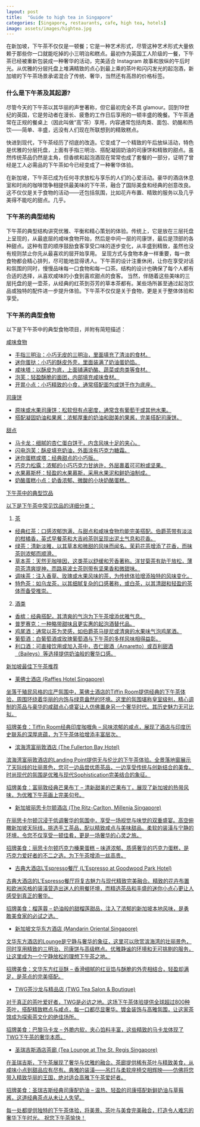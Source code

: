 ```yaml
---
layout: post
title:  "Guide to high tea in Singapore"
categories: [Singapore, restaurants, cafe, high tea, hotels]
image: assets/images/hightea.jpg
---
```


在新加坡，下午茶不仅仅是一顿餐；它是一种艺术形式，尽管这种艺术形式大量依赖于那些你一口就能吃掉的小三明治和糕点。最初作为英国工人阶级的一餐，下午茶已经被重新包装成一种奢华的活动，完美适合 Instagram 故事和放纵的午后时光。从优雅的分层托盘上堆满精致的点心到最上乘的茶叶和闪闪发光的起泡酒，新加坡的下午茶场景承诺混合了传统、奢华，当然还有高昂的价格标签。

### 什么是下午茶及其起源?

尽管今天的下午茶以其华丽的声誉著称，但它最初完全不具 glamour。回到19世纪的英国，它是劳动者在漫长、疲惫的工作日后享用的一顿丰盛的晚餐。下午茶通常在正规的餐桌上（因此叫做“高”茶）享用，内容通常包括肉类、面包、奶酪和热饮——简单、丰盛，远没有人们现在所联想到的精致糕点。

快进到现代，下午茶经历了彻底的改造。它变成了一个精致的午后放纵活动，特色是优雅的分层托盘，上面有手指三明治、搭配凝固奶油的司康饼和精致的甜点。虽然传统茶品仍然是主角，但香槟和起泡酒现在常常也成了套餐的一部分，证明了曾经是工人必需品的下午茶如今已经变成了一种奢华体验。

在新加坡，下午茶已成为任何寻求放松与享乐的人们的心爱活动。豪华的酒店休息室和时尚的咖啡馆争相提供最美味的下午茶，融合了国际美食和经典的创意改良。这不仅仅是关于食物的活动——还包括氛围，比如花卉布置、精致的服务以及几乎美得不能吃的甜点。几乎。

### 下午茶的典型结构

下午茶的典型结构讲究优雅、平衡和精心策划的体验。传统上，它是放在三层托盘上呈现的，从最底层的咸味食物开始，然后是中间一层的司康饼，最后是顶部的各种甜点。这种有意的顺序鼓励食客享受口味的逐步变化，从丰盛到精致，虽然也没有规则禁止你先从最喜欢的层开始享用。
呈现方式与食物本身一样重要，每一款食物都会精心排列，尽可能地显得诱人。下午茶的设计注重休闲，让你在享受对话和氛围的同时，慢慢品味每一口食物和每一口茶。结构的设计也确保了每个人都有合适的选择，从喜欢咸味的小食到喜欢甜点的食客。
当然，伴随着这些美味的三层托盘的是一壶茶，从经典的红茶到芬芳的草本茶都有。某些场所甚至通过起泡饮品或独特的配件进一步提升体验。下午茶不仅仅是关于食物，更是关于整体体验和享受。

### 下午茶的典型食物

以下是下午茶中的典型食物项目，并附有简短描述：

<u>咸味食物<u>

+ 手指三明治：小巧无皮的三明治，里面填充了清淡的食材。
+ 迷你蛋挞：小巧的酥皮外壳，里面装满了奶油蛋奶馅。
+ 咸味塔：以酥皮为底，上面铺满奶酪、蔬菜或肉类等食材。
+ 泡芙：轻盈酥脆的面团，内部填充咸味食材。
+ 开胃小点：小巧精致的小食，通常搭配面包或饼干作为底座。

<u>司康饼<u>

+ 原味或水果司康饼：松软但有点密度，通常含有葡萄干或其他水果。
+ 搭配凝固奶油和果酱：浓郁厚重的奶油和甜美的果酱，完美搭配司康饼。

<u>甜点<u>

+ 马卡龙：细腻的杏仁蛋白饼干，内含风味十足的夹心。
+ 闪电泡芙：酥皮填充奶油，外面涂有巧克力糖霜。
+ 迷你蛋糕或塔：经典甜点的小巧版。
+ 巧克力松露：浓郁的小巧巧克力甘纳许，外层裹着可可粉或坚果。
+ 水果慕斯杯：轻盈的水果慕斯，采用水果泥和鲜奶油制成。
+ 奶酪蛋糕小点：奶香浓郁、微酸的小块奶酪蛋糕。

<u>下午茶中的典型饮品<u>

以下是下午茶中常见饮品的详细分类：

1. 茶

+ 经典红茶：口感浓郁饱满，与甜点和咸味食物均能完美搭配。伯爵茶带有淡淡的柑橘香，英式早餐茶和大吉岭茶则呈现出泥土气息和花香。
+ 绿茶：清新淡雅，以其草本和微甜的风味而闻名。茉莉花茶增添了花香，而抹茶则浓郁而顺滑。
+ 草本茶：天然无咖啡因，这类茶以舒缓和芳香著称。洋甘菊茶有助于放松，薄荷茶清爽提神，而路易波士茶则带有坚果香和微甜味。
+ 调味茶：注入香草、玫瑰或水果风味的茶，为传统体验增添独特的风味变化。
+ 特色茶：如乌龙茶，以其细腻复杂的口感著称，或白茶，以其清甜和轻盈的茶体而备受推崇。

2. 酒类

+ 香槟：经典搭配，其清爽的气泡为下午茶增添优雅气息。
+ 普罗赛克：一种略带甜味且更实惠的起泡酒替代品。
+ 鸡尾酒：通常以茶为灵感，如伯爵茶马提尼或清爽的水果味气泡鸡尾酒。
+ 葡萄酒：白葡萄酒或玫瑰葡萄酒与下午茶的多样风味相得益彰。
+ 利口酒：可直接饮用或加入茶中，杏仁甜酒（Amaretto）或百利甜酒（Baileys）等选择提供奶油般的奢华口感。

<u>新加坡最佳下午茶推荐<u>

+ 莱佛士酒店 (Raffles Hotel Singapore)

坐落于殖民风格的庄严氛围中，莱佛士酒店的Tiffin Room提供经典的下午茶体验，周围环绕着华丽的内饰与绿意盎然的环境。这里的氛围堪称皇室级别，精心调制的茶品与豪华的咸甜点心盛宴让人仿佛置身另一个奢华时代。其历史魅力无可比拟。

招牌美食：Tiffin Room经典印度咖喱角 – 风味浓郁的咸点，展现了酒店与印度历史联系的深厚底蕴，为下午茶体验增添丰富层次。

+ 滨海湾富丽敦酒店 (The Fullerton Bay Hotel)

滨海湾富丽敦酒店的Landing Point提供无与伦比的下午茶体验。全景落地窗展示了天际线的壮丽景色，您可一边品尝优质茶品，一边享受传统与创新结合的美食。时尚现代的氛围是优雅与现代Sophistication完美结合的象征。

招牌美食：富丽敦经典芒果布丁 – 清新甜美的芒果布丁，展现了新加坡的热带风味，为优雅下午茶画上完美句号。

+ 新加坡丽思卡尔顿酒店 (The Ritz-Carlton, Millenia Singapore)

在丽思卡尔顿沉浸于低调奢华的氛围中，享受一场视觉与味觉的双重盛宴。高空俯瞰新加坡天际线，挑选手工茶品，配以精致咸点与美味甜品。柔软的装潢与宁静的环境，令您不仅享受一顿佳肴，更是一场奢华的心灵之旅。

招牌美食：丽思卡尔顿巧克力榛果蛋糕 – 味道浓郁、质感奢华的巧克力蛋糕，是巧克力爱好者的不二之选，为下午茶增添一丝高贵。

+ 古典大酒店L’Espresso餐厅 (L’Espresso at Goodwood Park Hotel)

古典大酒店的L’Espresso餐厅将复古魅力与现代精致完美融合。精致的花卉布置和欧洲风格的装潢营造出迷人的用餐环境，而精选茶品和丰盛的迷你小点心更让人感受到真正的奢华。

招牌美食：榴莲蓉 – 奶油般的甜榴莲甜品，注入了浓郁的新加坡本地风味，是勇敢美食家的必试之选。

+ 新加坡文华东方酒店 (Mandarin Oriental Singapore)

文华东方酒店的Lounge是宁静与奢华的象征，这里可以欣赏滨海湾的壮丽景色，同时享用精致的三明治、司康饼与高级糕点。优雅静谧的环境和无可挑剔的服务，让这里成为一个宁静放松的理想下午茶之地。

招牌美食：文华东方红豆酥 – 香滑细腻的红豆馅与酥脆的外壳相结合，轻盈却满足，是茶点的完美搭配。

+ TWG茶沙龙与精品店 (TWG Tea Salon & Boutique)

对于真正的茶叶爱好者，TWG是必访之地。这场下午茶体验提供全球超过800种茶叶，搭配精致糕点与咸点，每一口都尽显奢华。镀金装饰与高雅氛围，让这家茶馆成为探索茶文化的绝佳场所。

招牌美食：巴黎马卡龙 – 外脆内软，夹心馅料丰富，这些精致的马卡龙体现了TWG下午茶的奢华本质。

+ 圣瑞吉斯酒店茶廊 (Tea Lounge at The St. Regis Singapore)

在圣瑞吉斯，下午茶展现了奢华与优雅的融合。茶廊提供稀有茶叶与精致美食，从咸味小点到甜品应有尽有。典雅的装潢——吊灯与柔软座椅交相辉映——仿佛将您带入精致华丽的王国，绝对适合高雅下午茶爱好者。

招牌美食：圣瑞吉斯经典司康配奶油 – 温热、轻盈的司康搭配新鲜奶油与草莓酱，这道经典茶点从未让人失望。

每一处都提供独特的下午茶体验，将美景、茶叶与美食完美融合，打造令人难忘的奢华下午时光。 祝您下午茶愉快！
